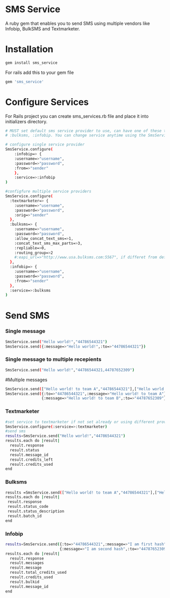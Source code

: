 # SMS Service

A ruby gem that enables you to send SMS using multiple vendors like Infobip, BulkSMS and Textmarketer. 

# Installation
```sh
gem install sms_service
```
For rails add this to your gem file
```sh
gem 'sms_service'
```
# Configure Services
For Rails project you can create sms_services.rb file and place it into initializers directory.


```sh
# MUST set default sms service provider to use, can have one of these three symbols i.e. :textmarketer,
# :bulksms, :infobip. You can change service anytime using the SmsService.configure method 

# configure single service provider
SmsService.configure(
    :infobip=> {
    :username=>"username",
    :password=>"password",
    :from=>"sender"
    },
    :service=>:infobip  
)

#configfure multiple service providers
SmsService.configure(
  :textmarketer=> {
    :username=>"username",
    :password=>"password",
    :orig=>"sender"
  },
  :bulksms=> {
    :username=>"username",
    :password=>"password",
    :allow_concat_text_sms=>1,
    :concat_text_sms_max_parts=>3,
    :repliable=>0,
    :routing_group=>2
    #:eapi_url=>"http://www.usa.bulksms.com:5567", if differet from default eapi 
  },
  :infobip=> {
    :username=>"username",
    :password=>"password",
    :from=>"sender"
  },
  :service=>:bulksms  
)
```
# Send SMS

### Single message
```sh
SmsService.send("Hello world!","44786544321")
SmsService.send({:message=>"Hello world!",:to=>"44786544321"})
```
### Single message to multiple recepients
```sh
SmsService.send("Hello world!","44786544321,44787652309")
```
#Multiple messages
```sh
SmsService.send(["Hello world! to team A","44786544321"],["Hello world! to team A","44787652309"])
SmsService.send({:to=>"44786544321",:message=>"Hello world! to team A"},
				{:message=>"Hello world! to team B",:to=>"44787652309"})
```

### Textmarketer
```sh
#set service to textmarketer if not set already or using different provider  
SmsService.configure(:service=>:textmarketer)
#send sms
results=SmsService.send("Hello world!","44786544321")
results.each do |result|
  result.response
  result.status
  result.message_id
  result.credits_left
  result.credits_used
end
```
### Bulksms
```sh
results =SmsService.send(["Hello world! to team A","44786544321"],["Hello world! to team A","44787652309"])
results.each do |result|
 result.response
 result.status_code
 result.status_description
 result.batch_id
end
```

### Infobip
```sh
results=SmsService.send({:to=>"44786544321",:message=>"I am first hash"},
						{:message=>"I am second hash",:to=>"44787652309,44787549510"}) 
results.each do |result|
  result.response
  result.messages
  result.message
  result.total_credits_used
  result.credits_used
  result.bulkid
  result.message_id
end
```
